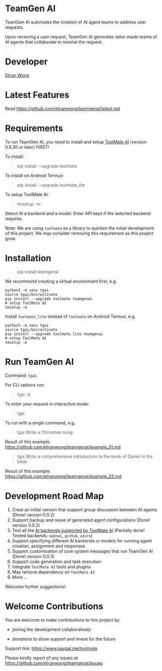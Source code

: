 # TeamGen AI

TeamGen AI automates the creation of AI agent teams to address user requests.

Upon receiving a user request, TeamGen AI generates tailor-made teams of AI agents that collaborate to resolve the request.

# Developer

[Eliran Wong](https://github.com/eliranwong)

# Latest Features

Read https://github.com/eliranwong/teamgenai/latest.md

# Requirements

To run TeamGen AI, you need to install and setup [ToolMate AI](https://github.com/eliranwong/toolmate) (version 0.6.30 or later) FIRST!

To install:

> pip install --upgrade toolmate

To install on Android Termux:

> pip install --upgrade toolmate_lite

To setup ToolMate AI:

> tmsetup -m

Select AI a backend and a model. Enter API keys if the selected backend requires.

Note: We are using `toolmate` as a library to quicken the initial development of this project. We may consider removing this requirement as this project grow.

# Installation

> pip install teamgenai

We recommend creating a virtual environment first, e.g.

```
python3 -m venv tgai
source tgai/bin/activate
pip install --upgrade toolmate teamgenai
# setup ToolMate AI
tmsetup -m
```

Install `toolmate_lite` instead of `toolmate` on Android Termux, e.g.

```
python3 -m venv tgai
source tgai/bin/activate
pip install --upgrade toolmate_lite teamgenai
# setup ToolMate AI
tmsetup -m
```

# Run TeamGen AI

Command: `tgai` 

For CLI options run:

> tgai -h

To enter your request in interactive mode:

> tgai

To run with a single command, e.g.

> tgai Write a Christmas song

Result of this example: https://github.com/eliranwong/teamgenai/example_01.md

> tgai Write a comprehensive introduction to the book of Daniel in the bible

Result of this example: https://github.com/eliranwong/teamgenai/example_02.md

# Development Road Map

1. Creat an initial version that support group discussion between AI agents (Done! version 0.0.2)
2. Support backup and reuse of generated agent configurations (Done! version 0.0.2)
3. Test all the [AI backends supported by ToolMate AI](https://github.com/eliranwong/toolmate#ai-backends-and-models) (Partially done! Tested backends: `openai`, `github`, `azure`)
4. Support specifying different AI backends or models for running agent creation, assignment and responses
5. Support customisation of core system messages that run TeamGen AI (Done! version 0.0.3)
6. Support code generation and task execution
7. Integrate `ToolMate AI` tools and plugins
8. May remove dependency on `ToolMate AI`
9. More ...

Welcome further suggestions!

# Welcome Contributions

You are welcome to make contributions to this project by:

* joining the development collaboratively

* donations to show support and invest for the future

Support link: https://www.paypal.me/toolmate

Please kindly report of any issues at https://github.com/eliranwong/teamgenai/issues